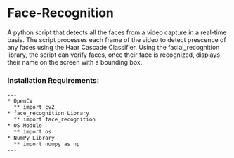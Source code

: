# Face-Recognition

A python script that detects all the faces from a video capture in a real-time basis. The script processes each frame of the video to detect prescence of any faces using the Haar Cascade Classifier. Using the facial_recognition library, the script can verify faces, once their face is recognized, displays their name on the screen with a bounding box. 

### Installation Requirements: 

```
---
* OpenCV 
  ** import cv2
* face_recognition Library 
  ** import face_recognition
* OS Module
  ** import os
* NumPy Library
  ** import numpy as np
---
  
```

